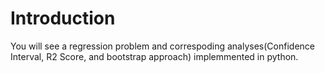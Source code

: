 # Introduction
You will see a regression problem and correspoding analyses(Confidence Interval, R2 Score, and bootstrap approach) implemmented in python.
